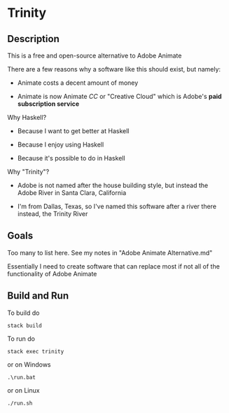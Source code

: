 # Trinity

## Description

This is a free and open-source alternative to Adobe Animate

There are a few reasons why a software like this should exist, but namely:

 - Animate costs a decent amount of money

 - Animate is now Animate *CC* or "Creative Cloud" which is Adobe's __paid subscription service__

Why Haskell?

 - Because I want to get better at Haskell

 - Because I enjoy using Haskell

 - Because it's possible to do in Haskell

Why "Trinity"?

 - Adobe is not named after the house building style, but instead the Adobe River in Santa Clara, California

 - I'm from Dallas, Texas, so I've named this software after a river there instead, the Trinity River

## Goals

Too many to list here. See my notes in "Adobe Animate Alternative.md"

Essentially I need to create software that can replace most if not all of the functionality of Adobe Animate

## Build and Run

To build do

```stack build```

To run do

```stack exec trinity```

or on Windows

```.\run.bat```

or on Linux

```./run.sh```
